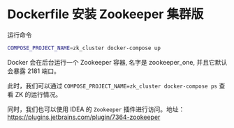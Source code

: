 # Dockerfile 安装 Zookeeper 集群版

运行命令

```bash
COMPOSE_PROJECT_NAME=zk_cluster docker-compose up
```

Docker 会在后台运行一个 Zookeeper 容器, 名字是 zookeeper_one, 并且它默认会暴露 2181 端口。

此时，我们可以通过 `COMPOSE_PROJECT_NAME=zk_cluster docker-compose ps` 查看 ZK 的运行情况。

同时，我们也可以使用 IDEA 的 `Zookeeper` 插件进行访问。地址：https://plugins.jetbrains.com/plugin/7364-zookeeper
